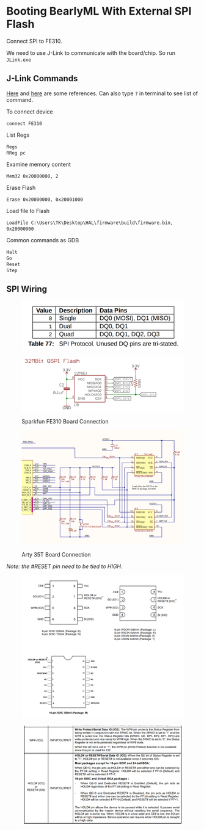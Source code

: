 # Booting BearlyML With External SPI Flash

Connect SPI to FE310.

We need to use J-Link to communicate with the board/chip. So run `JLink.exe`

## J-Link Commands

[Here](https://wiki.segger.com/J-Link_Commander) and [here](https://docs.rs-online.com/5cbd/0900766b8165024a.pdf) are some references. Can also type `?` in terminal to see list of command.

To connect device

```
connect FE310
```

List Regs

```
Regs
RReg pc
```

Examine memory content

```
Mem32 0x20000000, 2
```

Erase Flash

```
Erase 0x20000000, 0x20001000
```

Load file to Flash

```
LoadFile C:\Users\TK\Desktop\HAL\firmware\build\firmware.bin, 0x20000000
```

Common commands as GDB

```
Halt
Go
Reset
Step
```

## SPI Wiring

<figure><img src="../../.gitbook/assets/image (5) (2).png" alt=""><figcaption></figcaption></figure>

<figure><img src="../../.gitbook/assets/image (3) (1) (4) (1).png" alt=""><figcaption><p>Sparkfun FE310 Board Connection</p></figcaption></figure>

<figure><img src="../../.gitbook/assets/image (6) (1) (2).png" alt=""><figcaption><p>Arty 35T Board Connection</p></figcaption></figure>

_Note: the #RESET pin need to be tied to HIGH._

<figure><img src="../../.gitbook/assets/image (7) (1) (1) (1).png" alt=""><figcaption></figcaption></figure>

<figure><img src="../../.gitbook/assets/image (2) (6) (1) (1).png" alt=""><figcaption></figcaption></figure>
